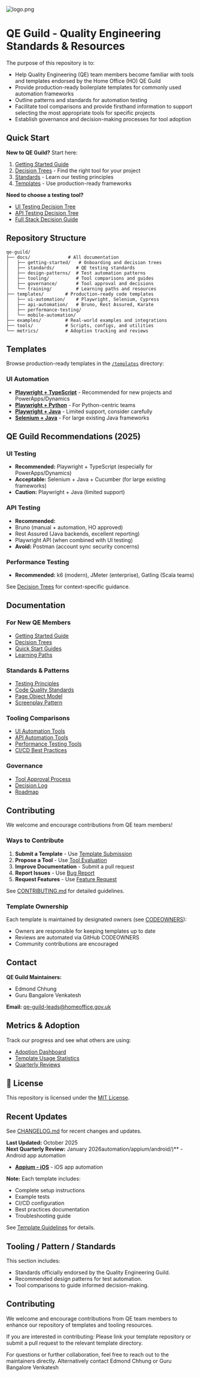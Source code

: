 ![logo.png](logo.png)

# QE Guild - Quality Engineering Standards & Resources

The purpose of this repository is to:
- Help Quality Engineering (QE) team members become familiar with tools and templates endorsed by the Home Office (HO) QE Guild
- Provide production-ready boilerplate templates for commonly used automation frameworks
- Outline patterns and standards for automation testing
- Facilitate tool comparisons and provide firsthand information to support selecting the most appropriate tools for specific projects
- Establish governance and decision-making processes for tool adoption

## Quick Start

**New to QE Guild?** Start here:
1.  [Getting Started Guide](/docs/getting-started/new-qe-onboarding.md)
2.  [Decision Trees](/docs/getting-started/decision-trees.md) - Find the right tool for your project
3.  [Standards](/docs/standards/) - Learn our testing principles
4.  [Templates](/templates/) - Use production-ready frameworks

**Need to choose a testing tool?**
- [UI Testing Decision Tree](/docs/getting-started/ui-testing-decision.md)
- [API Testing Decision Tree](/docs/getting-started/api-testing-decision.md)
- [Full Stack Decision Guide](/docs/getting-started/full-stack-decision.md)

## Repository Structure

```
qe-guild/
├── docs/              # All documentation
│   ├── getting-started/   # Onboarding and decision trees
│   ├── standards/        # QE testing standards
│   ├── design-patterns/  # Test automation patterns
│   ├── tooling/          # Tool comparisons and guides
│   ├── governance/       # Tool approval and decisions
│   └── training/         # Learning paths and resources
├── templates/        # Production-ready code templates
│   ├── ui-automation/    # Playwright, Selenium, Cypress
│   ├── api-automation/   # Bruno, Rest Assured, Karate
│   ├── performance-testing/
│   └── mobile-automation/
├── examples/         # Real-world examples and integrations
├── tools/            # Scripts, configs, and utilities
└── metrics/          # Adoption tracking and reviews
```

## Templates

Browse production-ready templates in the [`/templates`](/templates/) directory:

### UI Automation
- **[Playwright + TypeScript](/templates/ui-automation/playwright/typescript/)** - Recommended for new projects and PowerApps/Dynamics
- **[Playwright + Python](/templates/ui-automation/playwright/python/)** - For Python-centric teams
- **[Playwright + Java](/templates/ui-automation/playwright/java/)** - Limited support, consider carefully
- **[Selenium + Java](/templates/ui-automation/selenium/java-junit/)** - For large existing Java frameworks
## QE Guild Recommendations (2025)

### UI Testing
-  **Recommended:** Playwright + TypeScript (especially for PowerApps/Dynamics)
-  **Acceptable:** Selenium + Java + Cucumber (for large existing frameworks)
-  **Caution:** Playwright + Java (limited support)

### API Testing
-  **Recommended:** 
  - Bruno (manual + automation, HO approved)
  - Rest Assured (Java backends, excellent reporting)
  - Playwright API (when combined with UI testing)
-  **Avoid:** Postman (account sync security concerns)

### Performance Testing
-  **Recommended:** k6 (modern), JMeter (enterprise), Gatling (Scala teams)

See [Decision Trees](/docs/getting-started/decision-trees.md) for context-specific guidance.

## Documentation

### For New QE Members
- [Getting Started Guide](/docs/getting-started/new-qe-onboarding.md)
- [Decision Trees](/docs/getting-started/decision-trees.md)
- [Quick Start Guides](/docs/getting-started/quick-start-guides/)
- [Learning Paths](/docs/training/learning-paths/)

### Standards & Patterns
- [Testing Principles](/docs/standards/testing-principles.md)
- [Code Quality Standards](/docs/standards/code-quality-standards.md)
- [Page Object Model](/docs/design-patterns/page-object-model.md)
- [Screenplay Pattern](/docs/design-patterns/screenplay-pattern.md)

### Tooling Comparisons
- [UI Automation Tools](/docs/tooling/ui-automation/framework-comparison.md)
- [API Automation Tools](/docs/tooling/api-automation/tool-comparison.md)
- [Performance Testing Tools](/docs/tooling/performance-testing/tool-comparison.md)
- [CI/CD Best Practices](/docs/tooling/ci-cd/pipeline-standards.md)

### Governance
- [Tool Approval Process](/docs/governance/tool-approval-process.md)
- [Decision Log](/docs/governance/decision-log.md)
- [Roadmap](/docs/governance/roadmap.md)

## Contributing

We welcome and encourage contributions from QE team members!

### Ways to Contribute
1. **Submit a Template** - Use [Template Submission](/.github/ISSUE_TEMPLATE/template_submission.yml)
2. **Propose a Tool** - Use [Tool Evaluation](/.github/ISSUE_TEMPLATE/tool_evaluation.yml)
3. **Improve Documentation** - Submit a pull request
4. **Report Issues** - Use [Bug Report](/.github/ISSUE_TEMPLATE/bug_report.yml)
5. **Request Features** - Use [Feature Request](/.github/ISSUE_TEMPLATE/feature_request.yml)

See [CONTRIBUTING.md](CONTRIBUTING.md) for detailed guidelines.

### Template Ownership
Each template is maintained by designated owners (see [CODEOWNERS](/.github/CODEOWNERS)):
- Owners are responsible for keeping templates up to date
- Reviews are automated via GitHub CODEOWNERS
- Community contributions are encouraged

## Contact

**QE Guild Maintainers:**
- Edmond Chhung
- Guru Bangalore Venkatesh

**Email:** qe-guild-leads@homeoffice.gov.uk

## Metrics & Adoption

Track our progress and see what others are using:
- [Adoption Dashboard](/metrics/adoption-dashboard.md)
- [Template Usage Statistics](/metrics/template-usage.md)
- [Quarterly Reviews](/metrics/quarterly-reviews/)

## 📜 License

This repository is licensed under the [MIT License](LICENSE.md).

## Recent Updates

See [CHANGELOG.md](CHANGELOG.md) for recent changes and updates.

**Last Updated:** October 2025  
**Next Quarterly Review:** January 2026automation/appium/android/)** - Android app automation
- **[Appium - iOS](/templates/mobile-automation/appium/ios/)** - iOS app automation

**Note:** Each template includes:
- Complete setup instructions
- Example tests
- CI/CD configuration
- Best practices documentation
- Troubleshooting guide

See [Template Guidelines](/templates/TEMPLATE_GUIDELINES.md) for details.

## Tooling / Pattern / Standards
This section includes:
- Standards officially endorsed by the Quality Engineering Guild.
- Recommended design patterns for test automation.
- Tool comparisons to guide informed decision-making.

## Contributing
We welcome and encourage contributions from QE team members to enhance our repository of templates and tooling resources.

If you are interested in contributing:
Please link your template repository or submit a pull request to the relevant template directory.

For questions or further collaboration, feel free to reach out to the maintainers directly.
Alternatively contact 
Edmond Chhung or Guru Bangalore Venkatesh
